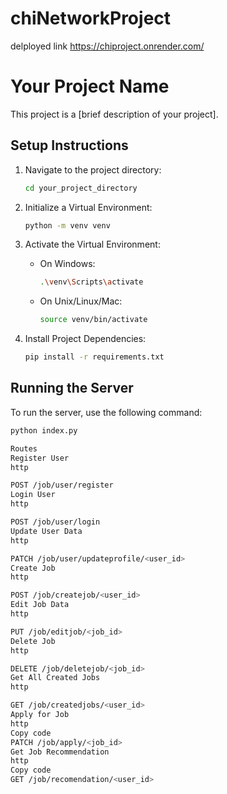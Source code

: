 # chiNetworkProject

delployed link  https://chiproject.onrender.com/

# Your Project Name

This project is a [brief description of your project].

## Setup Instructions

1. Navigate to the project directory:

    ```bash
    cd your_project_directory
    ```

2. Initialize a Virtual Environment:

    ```bash
    python -m venv venv
    ```

3. Activate the Virtual Environment:

    - On Windows:

        ```bash
        .\venv\Scripts\activate
        ```

    - On Unix/Linux/Mac:

        ```bash
        source venv/bin/activate
        ```

4. Install Project Dependencies:

    ```bash
    pip install -r requirements.txt
    ```

## Running the Server

To run the server, use the following command:

```bash
python index.py

Routes
Register User
http

POST /job/user/register
Login User
http

POST /job/user/login
Update User Data
http

PATCH /job/user/updateprofile/<user_id>
Create Job
http

POST /job/createjob/<user_id>
Edit Job Data
http

PUT /job/editjob/<job_id>
Delete Job
http

DELETE /job/deletejob/<job_id>
Get All Created Jobs
http

GET /job/createdjobs/<user_id>
Apply for Job
http
Copy code
PATCH /job/apply/<job_id>
Get Job Recommendation
http
Copy code
GET /job/recomendation/<user_id>
